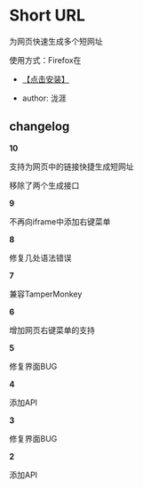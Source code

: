 # Short URL

为网页快速生成多个短网址

使用方式：Firefox在

* [【点击安装】](https://github.com/FirefoxBar/userscript/raw/master/Short_URL/Short_URL.user.js)

* author: 泷涯

## changelog

**10**

支持为网页中的链接快捷生成短网址

移除了两个生成接口

**9**

不再向iframe中添加右键菜单

**8**

修复几处语法错误

**7**

兼容TamperMonkey

**6**

增加网页右键菜单的支持

**5**

修复界面BUG

**4**

添加API

**3**

修复界面BUG

**2**

添加API
